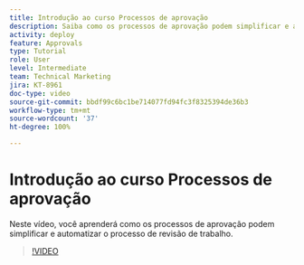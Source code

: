 ```yaml
---
title: Introdução ao curso Processos de aprovação
description: Saiba como os processos de aprovação podem simplificar e automatizar o processo de revisão do trabalho.
activity: deploy
feature: Approvals
type: Tutorial
role: User
level: Intermediate
team: Technical Marketing
jira: KT-8961
doc-type: video
source-git-commit: bbdf99c6bc1be714077fd94fc3f8325394de36b3
workflow-type: tm+mt
source-wordcount: '37'
ht-degree: 100%

---
```


# Introdução ao curso Processos de aprovação

Neste vídeo, você aprenderá como os processos de aprovação podem simplificar e automatizar o processo de revisão de trabalho.

>[!VIDEO](https://video.tv.adobe.com/v/3436407/?quality=12&learn=on&enablevpops=1&captions=por_br)

